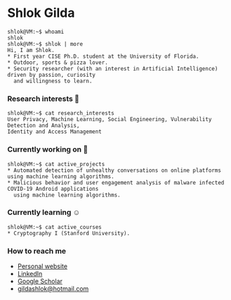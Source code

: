 # Shlok Gilda
```console
shlok@VM:~$ whoami
shlok
shlok@VM:~$ shlok | more
Hi, I am Shlok.
* First year CISE Ph.D. student at the University of Florida.
* Outdoor, sports & pizza lover.
* Security researcher (with an interest in Artificial Intelligence) driven by passion, curiosity 
  and willingness to learn.
```

### Research interests  :space_invader: 
```console
shlok@VM:~$ cat research_interests
User Privacy, Machine Learning, Social Engineering, Vulnerability Detection and Analysis, 
Identity and Access Management
```

### Currently working on :ghost:
```console
shlok@VM:~$ cat active_projects
* Automated detection of unhealthy conversations on online platforms using machine learning algorithms.
* Malicious behavior and user engagement analysis of malware infected COVID-19 Android applications 
  using machine learning algorithms.
```

### Currently learning :relaxed:
```console
shlok@VM:~$ cat active_courses
* Cryptography I (Stanford University).
```

### How to reach me
* [Personal website](https://shlokgilda.github.io/)
* [LinkedIn](https://www.linkedin.com/in/shlok-gilda/)
* [Google Scholar](https://scholar.google.com/citations?user=ZJ-NR-sAAAAJ&hl=en)
* gildashlok@hotmail.com
